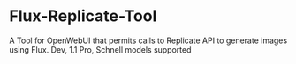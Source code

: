 # Flux-Replicate-Tool
A Tool for OpenWebUI that permits calls to Replicate API to generate images using Flux. Dev, 1.1 Pro, Schnell models supported
